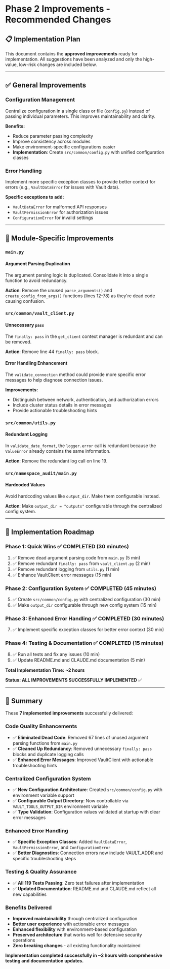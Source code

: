 # Phase 2 Improvements - Recommended Changes

## 📋 **Implementation Plan**

This document contains the **approved improvements** ready for implementation. All suggestions have been analyzed and only the high-value, low-risk changes are included below.

---

## ✅ **General Improvements**

### **Configuration Management** 
Centralize configuration in a single class or file (`config.py`) instead of passing individual parameters. This improves maintainability and clarity.

**Benefits:**
- Reduce parameter passing complexity
- Improve consistency across modules
- Make environment-specific configurations easier
- **Implementation**: Create `src/common/config.py` with unified configuration classes

### **Error Handling** 
Implement more specific exception classes to provide better context for errors (e.g., `VaultDataError` for issues with Vault data).

**Specific exceptions to add:**
- `VaultDataError` for malformed API responses
- `VaultPermissionError` for authorization issues  
- `ConfigurationError` for invalid settings

---

## 🔧 **Module-Specific Improvements**

### `main.py`

#### **Argument Parsing Duplication**
The argument parsing logic is duplicated. Consolidate it into a single function to avoid redundancy.

**Action**: Remove the unused `parse_arguments()` and `create_config_from_args()` functions (lines 12-78) as they're dead code causing confusion.

### `src/common/vault_client.py`

#### **Unnecessary `pass`**
The `finally: pass` in the `get_client` context manager is redundant and can be removed.

**Action**: Remove line 44 `finally: pass` block.

#### **Error Handling Enhancement**
The `validate_connection` method could provide more specific error messages to help diagnose connection issues.

**Improvements:**
- Distinguish between network, authentication, and authorization errors
- Include cluster status details in error messages
- Provide actionable troubleshooting hints

### `src/common/utils.py`

#### **Redundant Logging**
In `validate_date_format`, the `logger.error` call is redundant because the `ValueError` already contains the same information.

**Action**: Remove the redundant log call on line 19.

### `src/namespace_audit/main.py`

#### **Hardcoded Values**
Avoid hardcoding values like `output_dir`. Make them configurable instead.

**Action**: Make `output_dir = "outputs"` configurable through the centralized config system.

---

## 🚀 **Implementation Roadmap**

### **Phase 1: Quick Wins** ✅ **COMPLETED** (30 minutes)
1. ✅ Remove dead argument parsing code from `main.py` (5 min)
2. ✅ Remove redundant `finally: pass` from `vault_client.py` (2 min)  
3. ✅ Remove redundant logging from `utils.py` (1 min)
4. ✅ Enhance VaultClient error messages (15 min)

### **Phase 2: Configuration System** ✅ **COMPLETED** (45 minutes)
5. ✅ Create `src/common/config.py` with centralized configuration (30 min)
6. ✅ Make `output_dir` configurable through new config system (15 min)

### **Phase 3: Enhanced Error Handling** ✅ **COMPLETED** (30 minutes)  
7. ✅ Implement specific exception classes for better error context (30 min)

### **Phase 4: Testing & Documentation** ✅ **COMPLETED** (15 minutes)
8. ✅ Run all tests and fix any issues (10 min)
9. ✅ Update README.md and CLAUDE.md documentation (5 min)

**Total Implementation Time: ~2 hours**

**Status: ALL IMPROVEMENTS SUCCESSFULLY IMPLEMENTED** ✅

---

## 📝 **Summary**

These **7 implemented improvements** successfully delivered:

### **Code Quality Enhancements**
- ✅ **Eliminated Dead Code**: Removed 67 lines of unused argument parsing functions from `main.py`
- ✅ **Cleaned Up Redundancy**: Removed unnecessary `finally: pass` blocks and duplicate logging calls
- ✅ **Enhanced Error Messages**: Improved VaultClient with actionable troubleshooting hints

### **Centralized Configuration System**
- ✅ **New Configuration Architecture**: Created `src/common/config.py` with environment variable support
- ✅ **Configurable Output Directory**: Now controllable via `VAULT_TOOLS_OUTPUT_DIR` environment variable
- ✅ **Type Validation**: Configuration values validated at startup with clear error messages

### **Enhanced Error Handling**
- ✅ **Specific Exception Classes**: Added `VaultDataError`, `VaultPermissionError`, and `ConfigurationError`
- ✅ **Better Diagnostics**: Connection errors now include VAULT_ADDR and specific troubleshooting steps

### **Testing & Quality Assurance**
- ✅ **All 119 Tests Passing**: Zero test failures after implementation
- ✅ **Updated Documentation**: README.md and CLAUDE.md reflect all new capabilities

### **Benefits Delivered**
- **Improved maintainability** through centralized configuration
- **Better user experience** with actionable error messages  
- **Enhanced flexibility** with environment-based configuration
- **Preserved architecture** that works well for defensive security operations
- **Zero breaking changes** - all existing functionality maintained

**Implementation completed successfully in ~2 hours with comprehensive testing and documentation updates.**